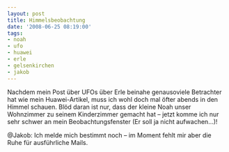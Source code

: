 ```yaml
---
layout: post
title: Himmelsbeobachtung
date: '2008-06-25 08:19:00'
tags:
- noah
- ufo
- huawei
- erle
- gelsenkirchen
- jakob
---
```


Nachdem mein Post über UFOs über Erle beinahe genausoviele Betrachter hat wie mein Huawei-Artikel, muss ich wohl doch mal öfter abends in den Himmel schauen. Blöd daran ist nur, dass der kleine Noah unser Wohnzimmer zu seinem Kinderzimmer gemacht hat &#8211; jetzt komme ich nur sehr schwer an mein Beobachtungsfenster (Er soll ja nicht aufwachen&#8230;)!

@Jakob: Ich melde mich bestimmt noch &#8211; im Moment fehlt mir aber die Ruhe für ausführliche Mails.